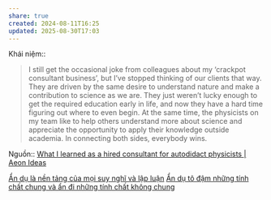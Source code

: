 ```yaml
---
share: true
created: 2024-08-11T16:25
updated: 2025-08-30T17:03
---
```

Khái niệm:: 
> I still get the occasional joke from colleagues about my ‘crackpot consultant business’, but I’ve stopped thinking of our clients that way. They are driven by the same desire to understand nature and make a contribution to science as we are. They just weren’t lucky enough to get the required education early in life, and now they have a hard time figuring out where to even begin. At the same time, the physicists on my team like to help others understand more about science and appreciate the opportunity to apply their knowledge outside academia. In connecting both sides, everybody wins.

Nguồn:: [What I learned as a hired consultant for autodidact physicists | Aeon Ideas](https://aeon.co/ideas/what-i-learned-as-a-hired-consultant-for-autodidact-physicists)

[Ẩn dụ là nền tảng của mọi suy nghĩ và lập luận](../%E1%BA%A8n%20d%E1%BB%A5/%E1%BA%A8n%20d%E1%BB%A5%20l%C3%A0%20n%E1%BB%81n%20t%E1%BA%A3ng%20c%E1%BB%A7a%20m%E1%BB%8Di%20suy%20ngh%C4%A9%20v%C3%A0%20l%E1%BA%ADp%20lu%E1%BA%ADn.md)
[Ẩn dụ tô đậm những tính chất chung và ẩn đi những tính chất không chung](../%E1%BA%A8n%20d%E1%BB%A5/%E1%BA%A8n%20d%E1%BB%A5%20t%C3%B4%20%C4%91%E1%BA%ADm%20nh%E1%BB%AFng%20t%C3%ADnh%20ch%E1%BA%A5t%20chung%20v%C3%A0%20%E1%BA%A9n%20%C4%91i%20nh%E1%BB%AFng%20t%C3%ADnh%20ch%E1%BA%A5t%20kh%C3%B4ng%20chung.md)

